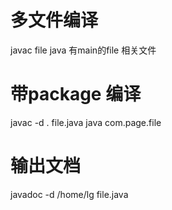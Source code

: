 # 多文件编译
javac file
java 有main的file 相关文件
# 带package 编译
javac -d . file.java
java com.page.file
# 输出文档
javadoc -d /home/lg file.java
